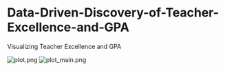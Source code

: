 # Data-Driven-Discovery-of-Teacher-Excellence-and-GPA
Visualizing Teacher Excellence and GPA

![plot.png](https://raw.githubusercontent.com/mryu-uiuc/Data-Driven-Discovery-of-Teacher-Excellence-and-GPA/master/plot.png)
![plot_main.png](https://raw.githubusercontent.com/mryu-uiuc/Data-Driven-Discovery-of-Teacher-Excellence-and-GPA/master/plot_main.PNG)
